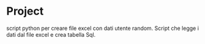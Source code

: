 # Project
script python per creare file excel con dati utente random. Script che legge i dati dal file excel e crea tabella Sql.
